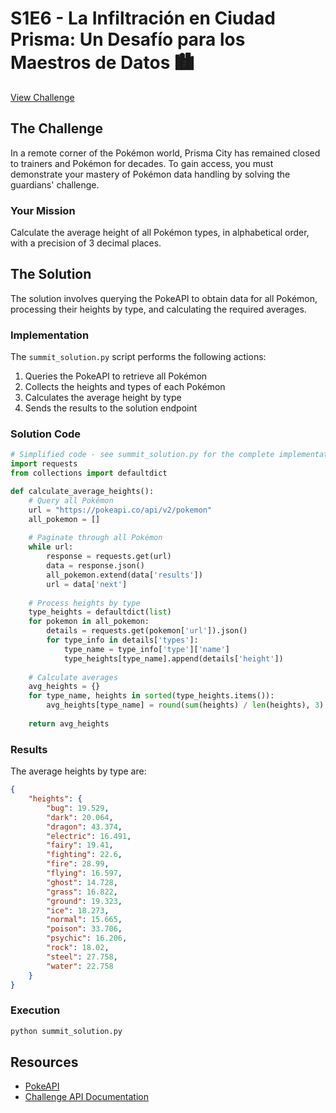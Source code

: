 # S1E6 - La Infiltración en Ciudad Prisma: Un Desafío para los Maestros de Datos 🏙️

[View Challenge](https://makers-challenge.altscore.ai/s1e6)

## The Challenge
In a remote corner of the Pokémon world, Prisma City has remained closed to trainers and Pokémon for decades. To gain access, you must demonstrate your mastery of Pokémon data handling by solving the guardians' challenge.

### Your Mission
Calculate the average height of all Pokémon types, in alphabetical order, with a precision of 3 decimal places.

## The Solution
The solution involves querying the PokeAPI to obtain data for all Pokémon, processing their heights by type, and calculating the required averages.

### Implementation
The `summit_solution.py` script performs the following actions:
1. Queries the PokeAPI to retrieve all Pokémon
2. Collects the heights and types of each Pokémon
3. Calculates the average height by type
4. Sends the results to the solution endpoint

### Solution Code
```python
# Simplified code - see summit_solution.py for the complete implementation
import requests
from collections import defaultdict

def calculate_average_heights():
    # Query all Pokémon
    url = "https://pokeapi.co/api/v2/pokemon"
    all_pokemon = []
    
    # Paginate through all Pokémon
    while url:
        response = requests.get(url)
        data = response.json()
        all_pokemon.extend(data['results'])
        url = data['next']
    
    # Process heights by type
    type_heights = defaultdict(list)
    for pokemon in all_pokemon:
        details = requests.get(pokemon['url']).json()
        for type_info in details['types']:
            type_name = type_info['type']['name']
            type_heights[type_name].append(details['height'])
    
    # Calculate averages
    avg_heights = {}
    for type_name, heights in sorted(type_heights.items()):
        avg_heights[type_name] = round(sum(heights) / len(heights), 3)
    
    return avg_heights
```

### Results
The average heights by type are:

```json
{
    "heights": {
        "bug": 19.529,
        "dark": 20.064,
        "dragon": 43.374,
        "electric": 16.491,
        "fairy": 19.41,
        "fighting": 22.6,
        "fire": 28.99,
        "flying": 16.597,
        "ghost": 14.728,
        "grass": 16.822,
        "ground": 19.323,
        "ice": 18.273,
        "normal": 15.665,
        "poison": 33.706,
        "psychic": 16.206,
        "rock": 18.02,
        "steel": 27.758,
        "water": 22.758
    }
}
```

### Execution
```bash
python summit_solution.py
```

## Resources
- [PokeAPI](https://pokeapi.co/)
- [Challenge API Documentation](https://makers-challenge.altscore.ai/docs)
